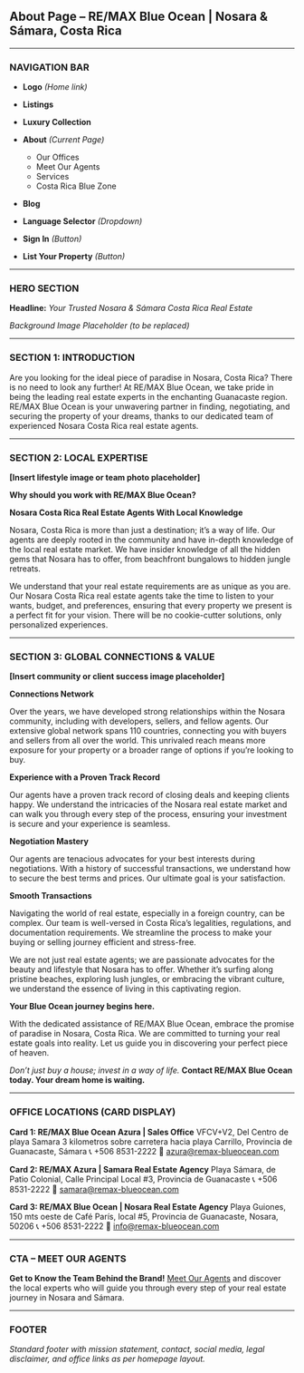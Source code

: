## About Page – RE/MAX Blue Ocean | Nosara & Sámara, Costa Rica

---

### NAVIGATION BAR

* **Logo** *(Home link)*
* **Listings**
* **Luxury Collection**
* **About** *(Current Page)*

  * Our Offices
  * Meet Our Agents
  * Services
  * Costa Rica Blue Zone
* **Blog**
* **Language Selector** *(Dropdown)*
* **Sign In** *(Button)*
* **List Your Property** *(Button)*

---

### HERO SECTION

**Headline:**
*Your Trusted Nosara & Sámara Costa Rica Real Estate*

*Background Image Placeholder (to be replaced)*

---

### SECTION 1: INTRODUCTION

Are you looking for the ideal piece of paradise in Nosara, Costa Rica? There is no need to look any further! At RE/MAX Blue Ocean, we take pride in being the leading real estate experts in the enchanting Guanacaste region. RE/MAX Blue Ocean is your unwavering partner in finding, negotiating, and securing the property of your dreams, thanks to our dedicated team of experienced Nosara Costa Rica real estate agents.

---

### SECTION 2: LOCAL EXPERTISE

**\[Insert lifestyle image or team photo placeholder]**

**Why should you work with RE/MAX Blue Ocean?**

**Nosara Costa Rica Real Estate Agents With Local Knowledge**

Nosara, Costa Rica is more than just a destination; it’s a way of life. Our agents are deeply rooted in the community and have in-depth knowledge of the local real estate market. We have insider knowledge of all the hidden gems that Nosara has to offer, from beachfront bungalows to hidden jungle retreats.

We understand that your real estate requirements are as unique as you are. Our Nosara Costa Rica real estate agents take the time to listen to your wants, budget, and preferences, ensuring that every property we present is a perfect fit for your vision. There will be no cookie-cutter solutions, only personalized experiences.

---

### SECTION 3: GLOBAL CONNECTIONS & VALUE

**\[Insert community or client success image placeholder]**

**Connections Network**

Over the years, we have developed strong relationships within the Nosara community, including with developers, sellers, and fellow agents. Our extensive global network spans 110 countries, connecting you with buyers and sellers from all over the world. This unrivaled reach means more exposure for your property or a broader range of options if you’re looking to buy.

**Experience with a Proven Track Record**

Our agents have a proven track record of closing deals and keeping clients happy. We understand the intricacies of the Nosara real estate market and can walk you through every step of the process, ensuring your investment is secure and your experience is seamless.

**Negotiation Mastery**

Our agents are tenacious advocates for your best interests during negotiations. With a history of successful transactions, we understand how to secure the best terms and prices. Our ultimate goal is your satisfaction.

**Smooth Transactions**

Navigating the world of real estate, especially in a foreign country, can be complex. Our team is well-versed in Costa Rica’s legalities, regulations, and documentation requirements. We streamline the process to make your buying or selling journey efficient and stress-free.

We are not just real estate agents; we are passionate advocates for the beauty and lifestyle that Nosara has to offer. Whether it’s surfing along pristine beaches, exploring lush jungles, or embracing the vibrant culture, we understand the essence of living in this captivating region.

**Your Blue Ocean journey begins here.**

With the dedicated assistance of RE/MAX Blue Ocean, embrace the promise of paradise in Nosara, Costa Rica. We are committed to turning your real estate goals into reality. Let us guide you in discovering your perfect piece of heaven.

*Don’t just buy a house; invest in a way of life.*
**Contact RE/MAX Blue Ocean today. Your dream home is waiting.**

---

### OFFICE LOCATIONS (CARD DISPLAY)

**Card 1: RE/MAX Blue Ocean Azura | Sales Office**
VFCV+V2, Del Centro de playa Samara 3 kilometros sobre carretera hacia playa Carrillo, Provincia de Guanacaste, Sámara
📞 +506 8531-2222
📧 [azura@remax-blueocean.com](mailto:azura@remax-blueocean.com)

**Card 2: RE/MAX Azura | Samara Real Estate Agency**
Playa Sámara, de Patio Colonial, Calle Principal Local #3, Provincia de Guanacaste
📞 +506 8531-2222
📧 [samara@remax-blueocean.com](mailto:samara@remax-blueocean.com)

**Card 3: RE/MAX Blue Ocean | Nosara Real Estate Agency**
Playa Guiones, 150 mts oeste de Café París, local #5, Provincia de Guanacaste, Nosara, 50206
📞 +506 8531-2222
📧 [info@remax-blueocean.com](mailto:info@remax-blueocean.com)

---

### CTA – MEET OUR AGENTS

**Get to Know the Team Behind the Brand!**
[Meet Our Agents](#) and discover the local experts who will guide you through every step of your real estate journey in Nosara and Sámara.

---

### FOOTER

*Standard footer with mission statement, contact, social media, legal disclaimer, and office links as per homepage layout.*
